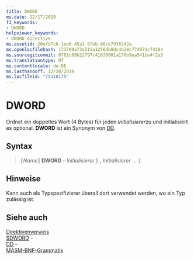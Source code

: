 ```yaml
---
title: DWORD
ms.date: 12/17/2019
f1_keywords:
- DWORD
helpviewer_keywords:
- DWORD directive
ms.assetid: 20efd7c6-1ee6-45a1-9feb-86ce7978142a
ms.openlocfilehash: 173700a73e311a1256db8dc4b28c77497dc74384
ms.sourcegitcommit: 0781c69b22797c41630601a176b9ea541be4f2a3
ms.translationtype: MT
ms.contentlocale: de-DE
ms.lasthandoff: 12/20/2019
ms.locfileid: "75318175"
---
```

# <a name="dword"></a>DWORD

Ordnet ein doppeltes Wort (4 Bytes) für jeden *Initialisierer*zu und initialisiert es optional. **DWORD** ist ein Synonym von [DD](dd.md).

## <a name="syntax"></a>Syntax

> ⟦*Name*⟧ **DWORD** - *Initialisierer* ⟦ __,__ *Initialisierer* ... ⟧

## <a name="remarks"></a>Hinweise

Kann auch als Typspezifizierer überall dort verwendet werden, wo ein Typ zulässig ist.

## <a name="see-also"></a>Siehe auch

[Direktivenverweis](directives-reference.md)\
[SDWORD](sdword.md) -\
[DD](dd.md) -\
[MASM-BNF-Grammatik](masm-bnf-grammar.md)
